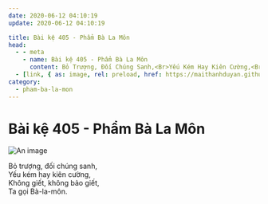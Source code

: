 ```yaml
---
date: 2020-06-12 04:10:19
update: 2020-06-12 04:10:19

title: Bài kệ 405 - Phẩm Bà La Môn
head:
  - - meta
    - name: Bài kệ 405 - Phẩm Bà La Môn
      content: Bỏ Trượng, Đối Chúng Sanh,<Br>Yếu Kém Hay Kiên Cường,<Br>Không Giết, Không Bảo Giết,<Br>Ta Gọi Bà-La-Môn.<Br>
  - [link, { as: image, rel: preload, href: https://maithanhduyan.github.io/kinh-phap-cu/img/pham-ba-la-mon/pham-ba-la-mon-405.jpg }]
category:
  - pham-ba-la-mon
---
```


# Bài kệ 405 - Phẩm Bà La Môn

![An image](/img/pham-ba-la-mon/pham-ba-la-mon-405.jpg)

Bỏ trượng, đối chúng sanh,<br>Yếu kém hay kiên cường,<br>Không giết, không bảo giết,<br>Ta gọi Bà-la-môn.<br>

